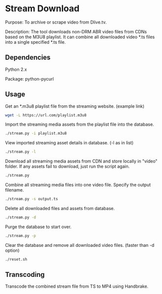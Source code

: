 # Stream Download

Purpose: To archive or scrape video from Dlive.tv. 

Description: The tool downloads non-DRM ABR video files from CDNs based on the M3U8 playlist. It can combine all downloaded video \*.ts files into a single specified \*.ts file. 

## Dependencies

Python 2.x

Package: python-pycurl

## Usage

Get an \*.m3u8 playlist file from the streaming website. (example link)

```bash
wget -L https://url.com/playlist.m3u8
```

Import the streaming media assets from the playlist file into the database.

```bash
./stream.py -i playlist.m3u8
```

View imported streaming asset details in database. (-l as in list)

```bash
./stream.py -l
```

Download all streaming media assets from CDN and store locally in "video" folder. If any assets fail to download, just run the script again.

```bash
./stream.py
```

Combine all streaming media files into one video file. Specify the output filename.

```bash
./stream.py -s output.ts
```

Delete all downloaded files and assets from database.

```bash
./stream.py -d
```

Purge the database to start over.

```bash
./stream.py -p
```

Clear the database and remove all downloaded video files. (faster than -d option)
```bash
./reset.sh
```

## Transcoding

Transcode the combined stream file from TS to MP4 using Handbrake.
